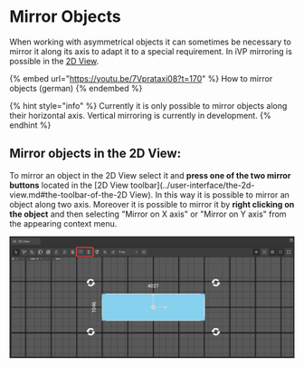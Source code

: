 # Mirror Objects

When working with asymmetrical objects it can sometimes be necessary to mirror it along its axis to adapt it to a special requirement. In iVP mirroring is possible in the [2D View](../user-interface/the-2d-view.md).

{% embed url="https://youtu.be/7Vprataxi08?t=170" %}
How to mirror objects (german)
{% endembed %}

{% hint style="info" %}
Currently it is only possible to mirror objects along their horizontal axis. Vertical mirroring is currently in development.
{% endhint %}

## Mirror objects in the 2D View:

To mirror an object in the 2D View select it and **press one of the two mirror buttons** located in the [2D View toolbar](../user-interface/the-2d-view.md#the-toolbar-of-the-2D View). In this way it is possible to mirror an object along two axis. Moreover it is possible to mirror it by **right clicking on the object** and then selecting "Mirror on X axis" or "Mirror on Y axis" from the appearing context menu.

![](../../../.gitbook/assets/iVP_Planning_ObjectInteraction_MirrorObjects.png)
